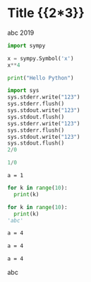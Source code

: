 # Title {{2*3}}

abc 2019

```python
import sympy
```

```python
x = sympy.Symbol('x')
x**4
```

```python
print("Hello Python")
```

```python
import sys
sys.stderr.write("123")
sys.stderr.flush()
sys.stdout.write("123")
sys.stdout.flush()
sys.stderr.write("123")
sys.stderr.flush()
sys.stdout.write("123")
sys.stdout.flush()
2/0
```

```python
1/0
```

~~~
a = 1
~~~

```python
for k in range(10):
  print(k)
```

```python
for k in range(10):
  print(k)
'abc'
```

~~~bash file
a = 4
~~~

~~~bash terminal
a = 4
~~~

~~~bash
a = 4
~~~

<!--break-->

abc
